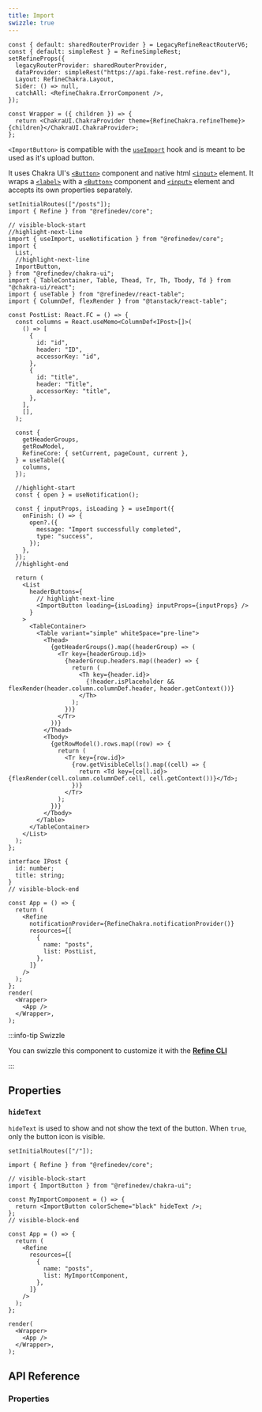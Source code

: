 ```yaml
---
title: Import
swizzle: true
---
```


```tsx live shared
const { default: sharedRouterProvider } = LegacyRefineReactRouterV6;
const { default: simpleRest } = RefineSimpleRest;
setRefineProps({
  legacyRouterProvider: sharedRouterProvider,
  dataProvider: simpleRest("https://api.fake-rest.refine.dev"),
  Layout: RefineChakra.Layout,
  Sider: () => null,
  catchAll: <RefineChakra.ErrorComponent />,
});

const Wrapper = ({ children }) => {
  return <ChakraUI.ChakraProvider theme={RefineChakra.refineTheme}>{children}</ChakraUI.ChakraProvider>;
};
```

`<ImportButton>` is compatible with the [`useImport`][useimport] hook and is meant to be used as it's upload button.

It uses Chakra UI's [`<Button>`][button] component and native html [`<input>`][input] element. It wraps a [`<label>`](https://developer.mozilla.org/en-US/docs/Web/HTML/Element/label) with a [`<Button>`][button] component and [`<input>`][input] element and accepts its own properties separately.

```tsx live url=http://localhost:3000 previewHeight=420px hideCode
setInitialRoutes(["/posts"]);
import { Refine } from "@refinedev/core";

// visible-block-start
//highlight-next-line
import { useImport, useNotification } from "@refinedev/core";
import {
  List,
  //highlight-next-line
  ImportButton,
} from "@refinedev/chakra-ui";
import { TableContainer, Table, Thead, Tr, Th, Tbody, Td } from "@chakra-ui/react";
import { useTable } from "@refinedev/react-table";
import { ColumnDef, flexRender } from "@tanstack/react-table";

const PostList: React.FC = () => {
  const columns = React.useMemo<ColumnDef<IPost>[]>(
    () => [
      {
        id: "id",
        header: "ID",
        accessorKey: "id",
      },
      {
        id: "title",
        header: "Title",
        accessorKey: "title",
      },
    ],
    [],
  );

  const {
    getHeaderGroups,
    getRowModel,
    RefineCore: { setCurrent, pageCount, current },
  } = useTable({
    columns,
  });

  //highlight-start
  const { open } = useNotification();

  const { inputProps, isLoading } = useImport({
    onFinish: () => {
      open?.({
        message: "Import successfully completed",
        type: "success",
      });
    },
  });
  //highlight-end

  return (
    <List
      headerButtons={
        // highlight-next-line
        <ImportButton loading={isLoading} inputProps={inputProps} />
      }
    >
      <TableContainer>
        <Table variant="simple" whiteSpace="pre-line">
          <Thead>
            {getHeaderGroups().map((headerGroup) => (
              <Tr key={headerGroup.id}>
                {headerGroup.headers.map((header) => {
                  return (
                    <Th key={header.id}>
                      {!header.isPlaceholder && flexRender(header.column.columnDef.header, header.getContext())}
                    </Th>
                  );
                })}
              </Tr>
            ))}
          </Thead>
          <Tbody>
            {getRowModel().rows.map((row) => {
              return (
                <Tr key={row.id}>
                  {row.getVisibleCells().map((cell) => {
                    return <Td key={cell.id}>{flexRender(cell.column.columnDef.cell, cell.getContext())}</Td>;
                  })}
                </Tr>
              );
            })}
          </Tbody>
        </Table>
      </TableContainer>
    </List>
  );
};

interface IPost {
  id: number;
  title: string;
}
// visible-block-end

const App = () => {
  return (
    <Refine
      notificationProvider={RefineChakra.notificationProvider()}
      resources={[
        {
          name: "posts",
          list: PostList,
        },
      ]}
    />
  );
};
render(
  <Wrapper>
    <App />
  </Wrapper>,
);
```

:::info-tip Swizzle

You can swizzle this component to customize it with the [**Refine CLI**](/docs/packages/list-of-packages)

:::

## Properties

### `hideText`

`hideText` is used to show and not show the text of the button. When `true`, only the button icon is visible.

```tsx live url=http://localhost:3000 previewHeight=200px
setInitialRoutes(["/"]);

import { Refine } from "@refinedev/core";

// visible-block-start
import { ImportButton } from "@refinedev/chakra-ui";

const MyImportComponent = () => {
  return <ImportButton colorScheme="black" hideText />;
};
// visible-block-end

const App = () => {
  return (
    <Refine
      resources={[
        {
          name: "posts",
          list: MyImportComponent,
        },
      ]}
    />
  );
};

render(
  <Wrapper>
    <App />
  </Wrapper>,
);
```

## API Reference

### Properties

<PropsTable module="@refinedev/chakra-ui/ImportButton" />

[useimport]: /docs/core/hooks/utilities/use-import
[button]: https://chakra-ui.com/docs/components/button/usage
[input]: https://developer.mozilla.org/en-US/docs/Web/HTML/Element/input
